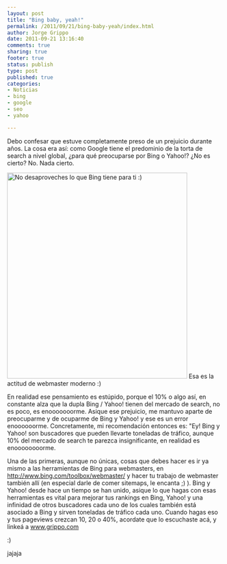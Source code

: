```yaml
--- 
layout: post
title: "Bing baby, yeah!"
permalink: /2011/09/21/bing-baby-yeah/index.html
author: Jorge Grippo
date: 2011-09-21 13:16:40
comments: true
sharing: true
footer: true
status: publish
type: post
published: true
categories: 
- Noticias
- bing
- google
- seo
- yahoo

---
```

<!-- 246 -->
Debo confesar que estuve completamente preso de un prejuicio durante años. La cosa era así: como Google tiene el predominio de la torta de search a nivel global, ¿para qué preocuparse por Bing o Yahoo!? ¿No es cierto?<!--more--> No. Nada cierto.

<caption id="" align="alignnone" width="421"><img title="Esa es la actitud" src="http://www.mundoimperfecto.com/wp-content/uploads/2010/08/austin-powers2.jpg" alt="No desaproveches lo que Bing tiene para ti :)" width="421" height="480" /> Esa es la actitud de webmaster moderno :)</caption>

En realidad ese pensamiento es estúpido, porque el 10% o algo así, en constante alza que la dupla Bing / Yahoo! tienen del mercado de search, no es poco, es enooooooorme. Asique ese prejuicio, me mantuvo aparte de preocuparme y de ocuparme de Bing y Yahoo! y ese es un error enoooooorme. Concretamente, mi recomendación entonces es: "Ey! Bing y Yahoo! son buscadores que pueden llevarte toneladas de tráfico, aunque 10% del mercado de search te parezca insignificante, en realidad es enoooooooorme.

Una de las primeras, aunque no únicas, cosas que debes hacer es ir ya mismo a las herramientas de Bing para webmasters, en <a href="http://www.bing.com/toolbox/webmaster/">http://www.bing.com/toolbox/webmaster/</a> y hacer tu trabajo de webmaster también allí (en especial darle de comer sitemaps, le encanta ;) ). Bing y Yahoo! desde hace un tiempo se han unido, asique lo que hagas con esas herramientas es vital para mejorar tus rankings en Bing, Yahoo! y una infinidad de otros buscadores cada uno de los cuales también está asociado a Bing y sirven toneladas de tráfico cada uno. Cuando hagas eso y tus pageviews crezcan 10, 20 o 40%, acordate que lo escuchaste acá, y linkeá a <a title="Avisos Clasificados Grippo" href="http://www.grippo.com">www.grippo.com</a>

:)

jajaja

